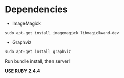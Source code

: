# Dependencies

* ImageMagick

```
sudo apt-get install imagemagick libmagickwand-dev
```

* Graphviz

```
sudo apt-get install graphviz
```

Run bundle install, then server!

**USE RUBY 2.4.4**
